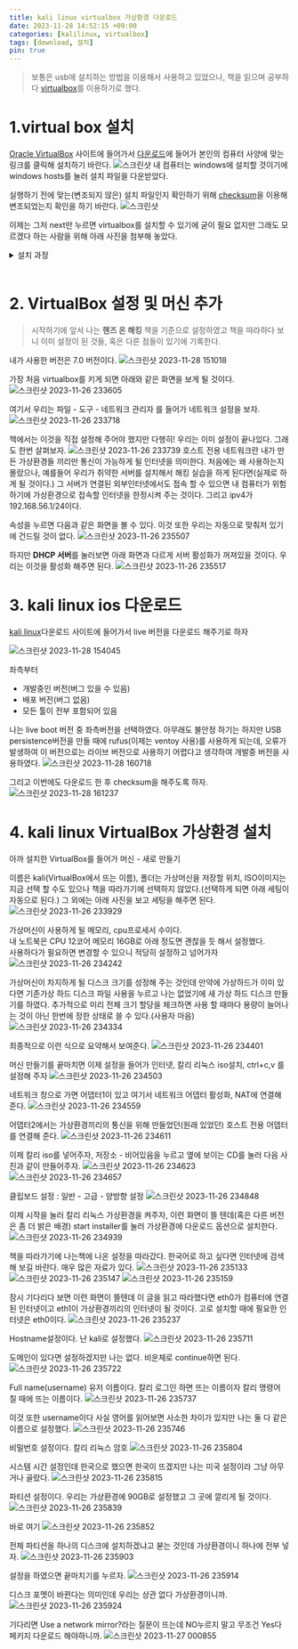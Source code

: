 ```yaml
---
title: kali linux virtualbox 가상환경 다운로드
date: 2023-11-28 14:52:15 +09:00
categories: [kalilinux, virtualbox]
tags: [download, 설치]
pin: true
---
```


>보통은 usb에 설치하는 방법을 이용해서 사용하고 있었으나, 책을 읽으며 공부하다 [virtualbox](https://www.virtualbox.org/)를 이용하기로 했다.

# 1.virtual box 설치
[Oracle VirtualBox](https://www.virtualbox.org/) 사이트에 들어가서 [다운로드](https://www.virtualbox.org/wiki/Downloads)에 들어가 본인의 컴퓨터 사양에 맞는 링크를 클릭해 설치하기 바란다.
![스크린샷](https://github.com/oil-lamp-cat/oil-lamp-cat.github.io/assets/103806022/0c72712d-755e-4841-80d2-39cfd1b7811e)
내 컴퓨터는 windows에 설치할 것이기에 windows hosts를 눌러 설치 파일을 다운받았다.

 실행하기 전에 맞는(변조되지 않은) 설치 파일인지 확인하기 위해 [checksum](https://oil-lamp-cat.github.io/posts/window-checksum/)을 이용해 변조되었는지 확인을 하기 바란다.
 ![스크린샷](https://github.com/oil-lamp-cat/oil-lamp-cat.github.io/assets/103806022/86cf8b56-24f5-4d16-958a-a1fe678b388f)

이제는 그저 next만 누르면 virtualbox를 설치할 수 있기에 굳이 필요 없지만 그래도 모르겠다 하는 사람을 위해 아래 사진을 첨부해 놓았다.
 <details><summary>설치 과정</summary>
 <div markdown = "1">

![스크린샷](https://github.com/oil-lamp-cat/oil-lamp-cat.github.io/assets/103806022/bc915ca7-8b42-4df6-8d29-f872acbbb8a6)
Next

![스크린샷](https://github.com/oil-lamp-cat/oil-lamp-cat.github.io/assets/103806022/4c2ee854-905e-4a21-ab03-4573df675c3d)
Next

![스크린샷](https://github.com/oil-lamp-cat/oil-lamp-cat.github.io/assets/103806022/cfbd9f73-0480-48ac-90a4-c3a069d8ab8c)
Yes

![스크린샷](https://github.com/oil-lamp-cat/oil-lamp-cat.github.io/assets/103806022/7e678b0b-fbc2-4cb8-a312-5a5ffed67f3a)
Yes

![스크린샷](https://github.com/oil-lamp-cat/oil-lamp-cat.github.io/assets/103806022/af62caa8-917d-4803-95b6-57bbe69dc8a0)
Install

![스크린샷](https://github.com/oil-lamp-cat/oil-lamp-cat.github.io/assets/103806022/ddf1b4a1-f7a9-45e1-8662-96b16265f2cc)
설치 대기

![스크린샷](https://github.com/oil-lamp-cat/oil-lamp-cat.github.io/assets/103806022/0064669d-3595-4a43-9571-ca899a0877d3)
Finish 클릭

</div>
</details>

<br/>

# 2. VirtualBox 설정 및 머신 추가

>시작하기에 앞서 나는 **핸즈 온 해킹** 책을 기준으로 설정하였고 책을 따라하다 보니 이미 설정이 된 것들, 혹은 다른 점들이 있기에 기록한다.

내가 사용한 버전은 7.0 버전이다.
![스크린샷 2023-11-28 151018](https://github.com/oil-lamp-cat/oil-lamp-cat.github.io/assets/103806022/333a7a4b-780d-45ff-80a6-c3342c7d389c)

가장 처음 virtualbox를 키게 되면 아래와 같은 화면을 보게 될 것이다.
![스크린샷 2023-11-26 233605](https://github.com/oil-lamp-cat/oil-lamp-cat.github.io/assets/103806022/b62beb88-9a0e-47c8-97b9-6604eabb1b53)

여기서 우리는 파일 - 도구 - 네트워크 관리자 를 들어가 네트워크 설정을 보자.
![스크린샷 2023-11-26 233718](https://github.com/oil-lamp-cat/oil-lamp-cat.github.io/assets/103806022/a52182fa-719d-4bca-af0a-d7f6bac9c979)

책에서는 이것을 직접 설정해 주어야 했지만 다행히! 우리는 이미 설정이 끝나있다. 그래도 한번 살펴보자.
![스크린샷 2023-11-26 233739](https://github.com/oil-lamp-cat/oil-lamp-cat.github.io/assets/103806022/602cc0b3-6f8b-4be8-b544-93991ef1e4b6)
호스트 전용 네트워크란 내가 만든 가상환경들 끼리만 통신이 가능하게 될 인터넷을 의미한다. 처음에는 왜 사용하는지 몰랐으나, 예를들어 우리가 취약한 서버를 설치해서 해킹 실습을 하게 된다면(실제로 하게 될 것이다.) 그 서버가 연결된 외부인터넷에서도 접속 할 수 있으면 내 컴퓨터가 위험하기에 가상환경으로 접속할 인터넷을 한정시켜 주는 것이다. 그리고 ipv4가 192.168.56.1/24이다.

속성을 누르면 다음과 같은 화면을 볼 수 있다. 이것 또한 우리는 자동으로 맞춰저 있기에 건드릴 것이 없다.
![스크린샷 2023-11-26 235507](https://github.com/oil-lamp-cat/oil-lamp-cat.github.io/assets/103806022/750f7f63-c6fe-4228-8407-983b2cde4e87)

하지만 **DHCP 서버**를 눌러보면 아래 화면과 다르게 서버 활성화가 꺼져있을 것이다. 우리는 이것을 활성화 해주면 된다.
![스크린샷 2023-11-26 235517](https://github.com/oil-lamp-cat/oil-lamp-cat.github.io/assets/103806022/1b5b313d-3e13-48e1-8117-c954937a9175)

# 3. kali linux ios 다운로드

[kali linux](https://www.kali.org/get-kali/#kali-live)다운로드 사이트에 들어가서 live 버전을 다운로드 해주기로 하자

![스크린샷 2023-11-28 154045](https://github.com/oil-lamp-cat/oil-lamp-cat.github.io/assets/103806022/e9df3b22-46c7-4b9d-aaa3-821a7d00ffd7)

좌측부터<br/>

* 개발중인 버전(버그 있을 수 있음)
* 배포 버전(버그 없음)
* 모든 툴이 전부 포함되어 있음

나는 live boot 버전 중 좌측버전을 선택하였다. 아무래도 불안정 하기는 하지만 USB persistence버전을 만들 때에 rufus(이제는 ventoy 사용)를 사용하게 되는데, 오류가 발생하여 이 버전으로는 라이브 버전으로 사용하기 어렵다고 생각하여 개발중 버전을 사용하였다. 
![스크린샷 2023-11-28 160718](https://github.com/oil-lamp-cat/oil-lamp-cat.github.io/assets/103806022/e864d155-dca1-4e61-aba8-7e9be1f25674)

그리고 이번에도 다운로드 한 후 checksum을 해주도록 하자.
![스크린샷 2023-11-28 161237](https://github.com/oil-lamp-cat/oil-lamp-cat.github.io/assets/103806022/9fe48b61-44e7-4afc-8afb-35bb75b5ec4d)

# 4. kali linux VirtualBox 가상환경 설치

아까 설치한 VirtualBox를 들어가 머신 - 새로 만들기

이름은 kali(VirtualBox에서 뜨는 이름), 폴더는 가상머신을 저장할 위치, ISO이미지는 지금 선택 할 수도 있으나 책을 따라가기에 선택하지 않았다.(선택하게 되면 아래 세팅이 자동으로 된다.) 그 외에는 아래 사진을 보고 세팅을 해주면 된다.
![스크린샷 2023-11-26 233929](https://github.com/oil-lamp-cat/oil-lamp-cat.github.io/assets/103806022/07f543f3-8153-47ee-a4e4-e058622c7b35)

가상머신이 사용하게 될 메모리, cpu프로세서 수이다. <br/>내 노트북은 CPU 12코어 메모리 16GB로 아래 정도면 괜찮을 듯 해서 설정했다. <br/>
사용하다가 필요하면 변경할 수 있으니 적당히 설정하고 넘어가자
![스크린샷 2023-11-26 234242](https://github.com/oil-lamp-cat/oil-lamp-cat.github.io/assets/103806022/1235c85f-efbd-48be-9356-2a7633065163)

가상머신이 차지하게 될 디스크 크기를 성정해 주는 것인데 만약에 가상하드가 이미 있다면 기존가상 하드 디스크 파일 사용을 누르고 나는 없었기에 새 가상 하드 디스크 만들기를 하였다. 추가적으로 미리 전체 크기 할당을 체크하면 사용 할 때마다 용량이 늘어나는 것이 아닌 한번에 정한 상태로 쓸 수 있다.(사용자 마음)
![스크린샷 2023-11-26 234334](https://github.com/oil-lamp-cat/oil-lamp-cat.github.io/assets/103806022/4dddac28-05a6-45e6-9f04-73f43f1d6065)

최종적으로 이런 식으로 요약해서 보여준다.
![스크린샷 2023-11-26 234401](https://github.com/oil-lamp-cat/oil-lamp-cat.github.io/assets/103806022/6aba87fe-0196-4a46-8628-688e31d4fbe5)

머신 만들기를 끝마치면 이제 설정을 들어가 인터넷, 칼리 리눅스 iso설치, ctrl+c,v 를 설정해 주자
![스크린샷 2023-11-26 234503](https://github.com/oil-lamp-cat/oil-lamp-cat.github.io/assets/103806022/73474411-277f-404e-95ae-78230191d7e6)

네트워크 창으로 가면 어뎁터1이 있고 여기서 네트워크 어뎁터 활성화, NAT에 연결해 준다.
![스크린샷 2023-11-26 234559](https://github.com/oil-lamp-cat/oil-lamp-cat.github.io/assets/103806022/a309b283-9644-4ba7-bb45-9d6f7e87132c)

어뎁터2에서는 가상환경끼리의 통신을 위해 만들었던(원래 있었던) 호스트 전용 어뎁터를 연결해 준다.
![스크린샷 2023-11-26 234611](https://github.com/oil-lamp-cat/oil-lamp-cat.github.io/assets/103806022/a8c33426-06d4-4659-bb1b-285bbd6b67d9)

이제 칼리 iso를 넣어주자, 저장소 - 비어있음을 누르고 옆에 보이는 CD를 눌러 다음 사진과 같이 만들어주자.
![스크린샷 2023-11-26 234623](https://github.com/oil-lamp-cat/oil-lamp-cat.github.io/assets/103806022/dc3aae7d-4e77-42b3-bc47-557f681e5607)
![스크린샷 2023-11-26 234657](https://github.com/oil-lamp-cat/oil-lamp-cat.github.io/assets/103806022/f910f581-e819-40fe-b8e1-287c83b950f0)

클립보드 설정 : 일반 - 고급 - 양방향 설정
![스크린샷 2023-11-26 234848](https://github.com/oil-lamp-cat/oil-lamp-cat.github.io/assets/103806022/f3c0e13b-5af2-4e62-a985-79daf5d3054d)

이제 시작을 눌러 칼리 리눅스 가상환경을 켜주자, 이런 화면이 뜰 텐데(혹은 다른 버전은 좀 더 밝은 배경) start installer를 눌러 가상환경에 다운로드 옵션으로 설치한다.
![스크린샷 2023-11-26 234939](https://github.com/oil-lamp-cat/oil-lamp-cat.github.io/assets/103806022/63f56b33-1b25-41e8-b8f3-2576f8342f63)

책을 따라가기에 나는책에 나온 설정을 따라갔다. 한국어로 하고 싶다면 인터넷에 검색해 보길 바란다. 매우 많은 자료가 있다.
![스크린샷 2023-11-26 235133](https://github.com/oil-lamp-cat/oil-lamp-cat.github.io/assets/103806022/6f20a88f-0ca3-43f2-b900-53683dad1bdc)
![스크린샷 2023-11-26 235147](https://github.com/oil-lamp-cat/oil-lamp-cat.github.io/assets/103806022/fbf7f6da-fe78-466a-ad9e-3c910dde2b2d)
![스크린샷 2023-11-26 235159](https://github.com/oil-lamp-cat/oil-lamp-cat.github.io/assets/103806022/671ad04e-f61d-4678-a797-2679c5c4b4a9)

잠시 기다리다 보면 이런 화면이 뜰텐데 이 글을 읽고 따라했다면 eth0가 컴퓨터에 연결된 인터넷이고 eth1이 가상환경끼리의 인터넷이 될 것이다. 고로 설치할 때에 필요한 인터넷은 eth0이다.
![스크린샷 2023-11-26 235237](https://github.com/oil-lamp-cat/oil-lamp-cat.github.io/assets/103806022/4212a8ab-58af-47ef-9199-ca09a9b0fbde)

Hostname설정이다. 난 kali로 설정했다.
![스크린샷 2023-11-26 235711](https://github.com/oil-lamp-cat/oil-lamp-cat.github.io/assets/103806022/4f77704f-52c9-4223-b22e-a9774624ba6e)

도메인이 있다면 설정하겠지만 나는 없다. 비운체로 continue하면 된다.
![스크린샷 2023-11-26 235722](https://github.com/oil-lamp-cat/oil-lamp-cat.github.io/assets/103806022/e97e9167-8b50-4989-b199-3f6d11b13b2f)

Full name(username) 유저 이름이다. 칼리 로그인 하면 뜨는 이름이자 칼리 명령어 칠 때에 뜨는 이름이다.
![스크린샷 2023-11-26 235737](https://github.com/oil-lamp-cat/oil-lamp-cat.github.io/assets/103806022/819c4934-2506-41e9-9952-1fdc38621c3a)

이것 또한 username이다 사실 영어를 읽어보면 사소한 차이가 있지만 나는 둘 다 같은 이름으로 설정했다.
![스크린샷 2023-11-26 235746](https://github.com/oil-lamp-cat/oil-lamp-cat.github.io/assets/103806022/7097edf6-32c7-4fce-b2f8-078b833bce4e)

비밀번호 설정이다. 칼리 리눅스 암호
![스크린샷 2023-11-26 235804](https://github.com/oil-lamp-cat/oil-lamp-cat.github.io/assets/103806022/62d66b98-156a-4682-9ad8-14b2080e06d5)

시스템 시간 설정인데 한국으로 했으면 한국이 뜨겠지만 나는 미국 설정이라 그냥 아무거나 골랐다.
![스크린샷 2023-11-26 235815](https://github.com/oil-lamp-cat/oil-lamp-cat.github.io/assets/103806022/b463e22f-6976-45c6-aa77-bc6daf8bf65b)

파티션 설정이다. 우리는 가상환경에 90GB로 설정했고 그 곳에 깔리게 될 것이다.
![스크린샷 2023-11-26 235839](https://github.com/oil-lamp-cat/oil-lamp-cat.github.io/assets/103806022/77180089-0dbe-4c5f-a7fc-99c24e0a9354)

바로 여기
![스크린샷 2023-11-26 235852](https://github.com/oil-lamp-cat/oil-lamp-cat.github.io/assets/103806022/29184cf3-2820-4a65-ba87-a2d9da015170)

전체 파티션을 하나의 디스크에 설치하겠냐고 붇는 것인데 가상환경이니 하나에 전부 넣자.
![스크린샷 2023-11-26 235903](https://github.com/oil-lamp-cat/oil-lamp-cat.github.io/assets/103806022/7de47985-8ed4-4caa-a744-f88d63146d2c)

설정을 하였으면 끝마치기를 누르자.
![스크린샷 2023-11-26 235914](https://github.com/oil-lamp-cat/oil-lamp-cat.github.io/assets/103806022/c28a209c-9d1a-4d12-852f-095c57f77322)

디스크 포멧이 바뀐다는 의미인데 우리는 상관 없다 가상환경이니까.
![스크린샷 2023-11-26 235924](https://github.com/oil-lamp-cat/oil-lamp-cat.github.io/assets/103806022/7447162e-2625-4bc8-99c4-cd52833d0cd8)

기다리면 Use a network mirror?라는 질문이 뜨는데 NO누르지 말고 무조건 Yes다 페키지 다운로드 해야하니까.
![스크린샷 2023-11-27 000855](https://github.com/oil-lamp-cat/oil-lamp-cat.github.io/assets/103806022/c705e741-2cc0-4d6e-b370-25aec4d5aa23)